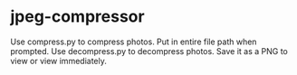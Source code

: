 # jpeg-compressor

Use compress.py to compress photos. Put in entire file path when prompted.
Use decompress.py to decompress photos. Save it as a PNG to view or view immediately.
